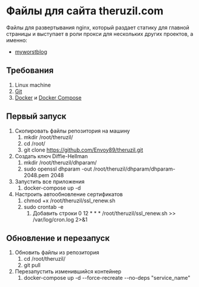 # Файлы для сайта theruzil.com

Файлы для развертывания nginx, который раздает статику для главной страницы и выступает в роли прокси для нескольких других проектов, а именно: 

- [myworstblog](https://github.com/Envoy89/myworstblog)

## Требования

1. Linux machine
2. [Git](https://www.digitalocean.com/community/tutorials/how-to-install-git-on-ubuntu-20-04-ru) 
3. [Docker](https://www.digitalocean.com/community/tutorials/how-to-install-and-use-docker-on-ubuntu-20-04-ru) и [Docker Compose](https://www.digitalocean.com/community/tutorials/how-to-install-docker-compose-on-ubuntu-18-04-ru)

## Первый запуск

1. Скопировать файлы репозитория на машину
    1. mkdir /root/theruzil/
    2. cd /root/
    3. git clone https://github.com/Envoy89/theruzil.git
2. Создать ключ Diffie-Hellman
    1. mkdir /root/theruzil/dhparam/
    2. sudo openssl dhparam -out /root/theruzil/dhparam/dhparam-2048.pem 2048
3. Запустить все приложения
    1. docker-compose up -d
4. Настроить автообновление сертификатов
    1. chmod +x /root/theruzil/ssl_renew.sh
    2. sudo crontab -e
        1. Добавить строки 0 12 * * * /root/theruzil/ssl_renew.sh >> /var/log/cron.log 2>&1

## Обновление и перезапуск

1. Обновить файлы из репозитория
    1. cd /root/theruzil/
    2. git pull
2. Перезапустить изменившийся контейнер
    1. docker-compose up -d --force-recreate --no-deps "service_name"